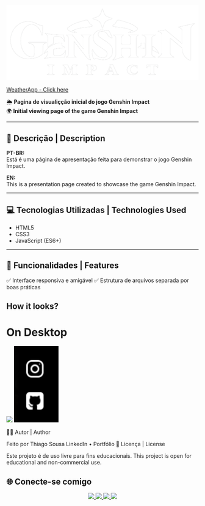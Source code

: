 <img src="./images/logo-white.png">

[WeatherApp - Click here](https://thiagotorresferrao.github.io/*******/)

🌦️ **Pagina de visualiçção inicial do jogo Genshin Impact**  
🌍 **Initial viewing page of the game Genshin Impact**

---

## 📌 Descrição | Description

**PT-BR:**  
Está é uma página de apresentação feita para demonstrar o jogo Genshin Impact.

**EN:**  
This is a presentation page created to showcase the game Genshin Impact.

---

## 💻 Tecnologias Utilizadas | Technologies Used

- HTML5
- CSS3
- JavaScript (ES6+)

---

## 🎯 Funcionalidades | Features

✅ Interface responsiva e amigável
✅ Estrutura de arquivos separada por boas práticas

## How it looks?

# On Desktop

<img height=500 src="./images/gif-desktop-genshin.gif">  <img height=200 src="./images/gif-icons.gif">

👨‍💻 Autor | Author

Feito por Thiago Sousa
LinkedIn • Portfólio
📄 Licença | License

Este projeto é de uso livre para fins educacionais.
This project is open for educational and non-commercial use.

## 🌐 Conecte-se comigo

<div align="center">
  <a href="https://www.linkedin.com/in/thiago-f-torres/" target="_blank">
    <img src="https://cdn.jsdelivr.net/gh/devicons/devicon/icons/linkedin/linkedin-original.svg" width="40px" />
  </a>
  <a href="https://github.com/ThiagoTorresFerrao" target="_blank">
    <img src="https://cdn.jsdelivr.net/gh/devicons/devicon/icons/github/github-original.svg" width="40px" />
  </a>
  <a href="https://www.instagram.com/thiagotorresferrao/" target="_blank">
    <img src="https://img.shields.io/badge/Instagram-E4405F?style=for-the-badge&logo=instagram&logoColor=white" height="30px" />
  </a>
  <a href="https://www.youtube.com/@Thiago_Torres" target="_blank">
    <img src="https://img.shields.io/badge/YouTube-FF0000?style=for-the-badge&logo=youtube&logoColor=white" height="30px" />
  </a>
</div>